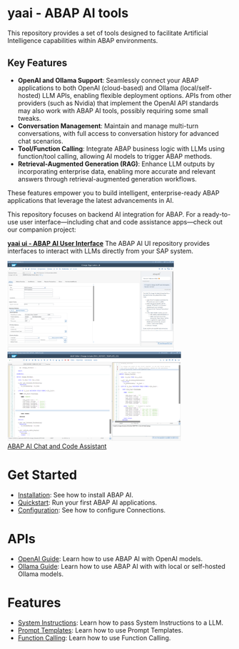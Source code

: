 # yaai - ABAP AI tools
This repository provides a set of tools designed to facilitate Artificial Intelligence capabilities within ABAP environments.

## Key Features
- **OpenAI and Ollama Support**: Seamlessly connect your ABAP applications to both OpenAI (cloud-based) and Ollama (local/self-hosted) LLM APIs, enabling flexible deployment options. APIs from other providers (such as Nvidia) that implement the OpenAI API standards may also work with ABAP AI tools, possibly requiring some small tweaks.
- **Conversation Management**: Maintain and manage multi-turn conversations, with full access to conversation history for advanced chat scenarios.
- **Tool/Function Calling**: Integrate ABAP business logic with LLMs using function/tool calling, allowing AI models to trigger ABAP methods.
- **Retrieval-Augmented Generation (RAG)**: Enhance LLM outputs by incorporating enterprise data, enabling more accurate and relevant answers through retrieval-augmented generation workflows.

These features empower you to build intelligent, enterprise-ready ABAP applications that leverage the latest advancements in AI.

This repository focuses on backend AI integration for ABAP. For a ready-to-use user interface—including chat and code assistance apps—check out our companion project: 

  [**yaai ui - ABAP AI User Interface**](https://github.com/christianjianelli/yaai_ui)
  The ABAP AI UI repository provides interfaces to interact with LLMs directly from your SAP system.
  
  <p>
    <a href="https://github.com/christianjianelli/yaai_ui">
      <img src="images/yaai_ui_chat_bp.png" alt="ABAP AI UI Chat Screenshot" height="200px">
      <img src="images/yaai_ui_chat_code_assist.png" alt="ABAP AI UI Code Assistant" height="200px">
      </br>ABAP AI Chat and Code Assistant
    </a>
  </p>

# Get Started

  - [Installation](installation.md): See how to install ABAP AI.
  - [Quickstart](quickstart.md): Run your first ABAP AI applications.
  - [Configuration](config.md): See how to configure Connections.

# APIs

  - [OpenAI Guide](openai/README.md): Learn how to use ABAP AI with OpenAI models.
  - [Ollama Guide](ollama/README.md): Learn how to use ABAP AI with with local or self-hosted Ollama models.

# Features
- [System Instructions](system_instructions.md): Learn how to pass System Instructions to a LLM.
- [Prompt Templates](prompt_templates.md): Learn how to use Prompt Templates.
- [Function Calling](function_calling.md): Learn how to use Function Calling.
